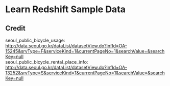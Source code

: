 # Learn Redshift Sample Data
## Credit
seoul_public_bicycle_usage: http://data.seoul.go.kr/dataList/datasetView.do?infId=OA-15245&srvType=F&serviceKind=1&currentPageNo=1&searchValue=&searchKey=null  
seoul_public_bicycle_rental_place_info: http://data.seoul.go.kr/dataList/datasetView.do?infId=OA-13252&srvType=S&serviceKind=1&currentPageNo=1&searchValue=&searchKey=null  
